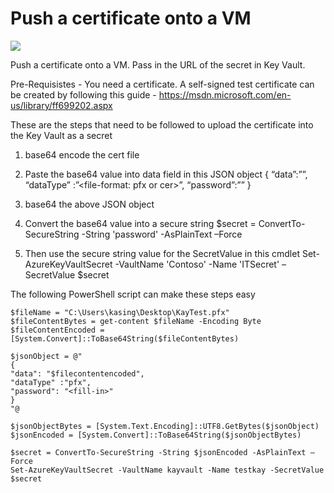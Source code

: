 ﻿# Push a certificate onto a VM

<a href="https://portal.azure.com/#create/Microsoft.Template/uri/https%3A%2F%2Fraw.githubusercontent.com%2FAzure%2Fazure-quickstart-templates%2Fmaster%2Fwindows-vm-push-certificate%2Fazuredeploy.json" target="_blank">
    <img src="http://azuredeploy.net/deploybutton.png"/>
</a>

Push a certificate onto a VM. Pass in the URL of the secret in Key Vault.

Pre-Requisistes - You need a certificate. A self-signed test certificate can be created by following this guide - https://msdn.microsoft.com/en-us/library/ff699202.aspx

These are the steps that need to be followed to upload the certificate into the Key Vault as a secret

1.	base64 encode the cert file
2.	Paste the base64 value into data field in this JSON object
          {
            “data”:”<Base64-encoded-file>”,
            “dataType” :”<file-format: pfx or cer>”,
            “password”:”<pfx-file-password>”
          }

3.	base64 the above JSON object
4.	Convert the base64 value into a secure string
$secret = ConvertTo-SecureString -String 'password' -AsPlainText –Force

5.	Then use the secure string value for the SecretValue in this cmdlet
          Set-AzureKeyVaultSecret -VaultName 'Contoso' -Name 'ITSecret' –SecretValue $secret

The following PowerShell script can make these steps easy

    $fileName = "C:\Users\kasing\Desktop\KayTest.pfx"
    $fileContentBytes = get-content $fileName -Encoding Byte
    $fileContentEncoded = [System.Convert]::ToBase64String($fileContentBytes)

    $jsonObject = @"
    {
    "data": "$filecontentencoded",
    "dataType" :"pfx",
    "password": "<fill-in>"
    }
    "@

    $jsonObjectBytes = [System.Text.Encoding]::UTF8.GetBytes($jsonObject)
    $jsonEncoded = [System.Convert]::ToBase64String($jsonObjectBytes)

    $secret = ConvertTo-SecureString -String $jsonEncoded -AsPlainText –Force
    Set-AzureKeyVaultSecret -VaultName kayvault -Name testkay -SecretValue $secret
